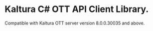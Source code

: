 # Kaltura C# OTT API Client Library.
Compatible with Kaltura OTT server version 8.0.0.30035 and above.
